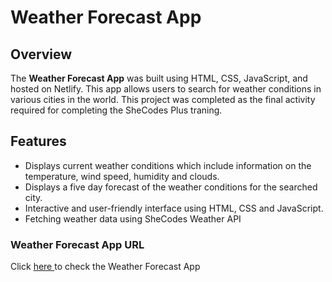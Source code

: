 # Weather Forecast App

## Overview
The **Weather Forecast App** was built using  HTML, CSS, JavaScript, and hosted on Netlify. This app allows users to search for weather conditions in various cities in the world. 
This project was completed as the final activity required for completing the SheCodes Plus traning.


## Features
- Displays current weather conditions which include information on the temperature, wind speed, humidity and clouds.
- Displays a five day forecast of the weather conditions for the searched city.
- Interactive and user-friendly interface using HTML, CSS and JavaScript.
- Fetching weather data using SheCodes Weather API 


### Weather Forecast App URL
Click <a href="https://barbzy-weather-forecast-app.netlify.app/" target="_blank"> here </a> to check the Weather Forecast App

